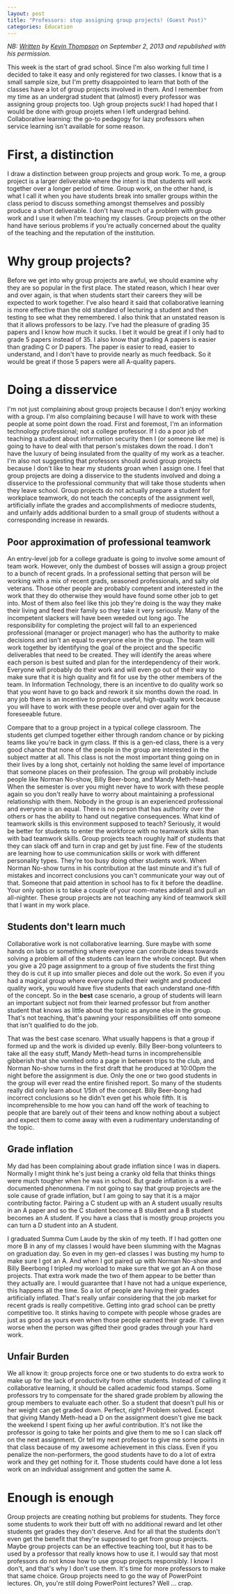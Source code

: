 ```yaml
---
layout: post
title: "Professors: stop assigning group projects! (Guest Post)"
categories: Education
---
```


_NB: [Written](https://gist.github.com/blackfist/6419155) by [Kevin Thompson](https://twitter.com/bfist) on September 2, 2013 and republished with his permission._

This week is the start of grad school. Since I'm also working full time I decided to take it easy and only registered for two classes. I know that is a small sample size, but I'm pretty disappointed to learn that both of the classes have a lot of group projects involved in them. And I remember from my time as an undergrad student that (almost) every professor was assigning group projects too. Ugh group projects suck! I had hoped that I would be done with group projets when I left undergrad behind. Collaborative learning: the go-to pedagogy for lazy professors when service learning isn't available for some reason.

# First, a distinction

I draw a distinction between group projects and group work. To me, a group project is a larger deliverable where the intent is that students will work together over a longer period of time. Group work, on the other hand, is what I call it when you have students break into smaller groups within the class period to discuss something amongst themselves and possibly produce a short deliverable. I don't have much of a problem with group work and I use it when I'm teaching my classes. Group projects on the other hand have serious problems if you're actually concerned about the quality of the teaching and the reputation of the institution.

# Why group projects?

Before we get into why group projects are awful, we should examine why they are so popular in the first place. The stated reason, which I hear over and over again, is that when students start their careers they will be expected to work together. I've also heard it said that collaborative learning is more effective than the old standard of lecturing a student and then testing to see what they remembered. I also think that an unstated reason is that it allows professors to be lazy. I've had the pleasure of grading 35 papers and I know how much it sucks. I bet it would be great if I only had to grade 5 papers instead of 35. I also know that grading A papers is easier than grading C or D papers. The paper is easier to read, easier to understand, and I don't have to provide nearly as much feedback. So it would be great if those 5 papers were all A-quality papers.

# Doing a disservice

I'm not just complaining about group projects because I don't enjoy working with a group. I'm also complaining because I will have to work with these people at some point down the road. First and foremost, I'm an information technology professional; not a college professor. If I do a poor job of teaching a student about information security then I (or someone like me) is going to have to deal with that person's mistakes down the road. I don't have the luxury of being insulated from the quality of my work as a teacher. I'm also not suggesting that professors should avoid group projects because I don't like to hear my students groan when I assign one. I feel that group projects are doing a disservice to the students involved and doing a disservice to the professional community that will take those students when they leave school. Group projects do not actually prepare a student for workplace teamwork, do not teach the concepts of the assignment well, artificially inflate the grades and accomplishments of mediocre students, and unfairly adds additional burden to a small group of students without a corresponding increase in rewards.

## Poor approximation of professional teamwork

An entry-level job for a college graduate is going to involve some amount of team work. However, only the dumbest of bosses will assign a group project to a bunch of recent grads. In a professional setting that person will be working with a mix of recent grads, seasoned professionals, and salty old veterans. Those other people are probably competent and interested in the work that they do otherwise they would have found some other job to get into. Most of them also feel like this job they're doing is the way they make their living and feed their family so they take it very seriously. Many of the incompetent slackers will have been weeded out long ago. The responsibility for completing the project will fall to an experienced professional (manager or project manager) who has the authority to make decisions and isn't an equal to everyone else in the group. The team will work together by identifying the goal of the project and the specific deliverables that need to be created. They will identify the areas where each person is best suited and plan for the interdependency of their work. Everyone will probably do their work and will even go out of their way to make sure that it is high quality and fit for use by the other members of the team. In Information Technology, there is an incentive to do quality work so that you wont have to go back and rework it six months down the road. In any job there is an incentive to produce useful, high-quality work because you will have to work with these people over and over again for the foreseeable future.

Compare that to a group project in a typical college classroom. The students get clumped together either through random chance or by picking teams like you're back in gym class. If this is a gen-ed class, there is a very good chance that none of the people in the group are interested in the subject matter at all. This class is not the most important thing going on in their lives by a long shot, certainly not holding the same level of importance that someone places on their profession. The group will probably include people like Norman No-show, Billy Beer-bong, and Mandy Meth-head. When the semester is over you might never have to work with these people again so you don't really have to worry about maintaining a professional relationship with them. Nobody in the group is an experienced professional and everyone is an equal. There is no person that has authority over the others or has the ability to hand out negative consequences. What kind of teamwork skills is this environment supposed to teach? Seriously, it would be better for students to enter the workforce with no teamwork skills than with bad teamwork skills. Group projects teach roughly half of students that they can slack off and turn in crap and get by just fine. Few of the students are learning how to use communication skills or work with different personality types. They're too busy doing other students work. When Norman No-show turns in his contribution at the last minute and it's full of mistakes and incorrect conclusions you can't communicate your way out of that. Someone that paid attention in school has to fix it before the deadline. Your only option is to take a couple of your room-mates adderall and pull an all-nighter. These group projects are not teaching any kind of teamwork skill that I want in my work place.

## Students don't learn much

Collaborative work is not collaborative learning. Sure maybe with some hands on labs or something where everyone can conribute ideas towards solving a problem all of the students can learn the whole concept. But when you give a 20 page assignment to a group of five students the first thing they do is cut it up into smaller pieces and dole out the work. So even if you had a magical group where everyone pulled their weight and produced quality work, you would have five students that each understand one-fifth of the concept. So in the **best** case scenario, a group of students will learn an important subject not from their learned professor but from another student that knows as little about the topic as anyone else in the group. That's not teaching, that's pawning your responsibilities off onto someone that isn't qualified to do the job.

That was the best case scenaro. What usually happens is that a group if formed up and the work is divided up evenly. Billy Beer-bong volunteers to take all the easy stuff, Mandy Meth-head turns in incomprehensible gibberish that she vomited onto a page in between trips to the club, and Norman No-show turns in the first draft that he produced at 10:00pm the night before the assignment is due. Only the one or two good students in the group will ever read the entire finished report. So many of the students really did only learn about 1/5th of the concept. Billy Beer-bong had incorrect conclusions so he didn't even get his whole fifth. It is incomprehensible to me how you can hand off the work of teaching to people that are barely out of their teens and know nothing about a subject and expect them to come away with even a rudimentary understanding of the topic.

## Grade inflation

My dad has been complaining about grade inflation since I was in diapers. Normally I might think he's just being a cranky old fella that thinks things were much tougher when he was in school. But grade inflation is a well-documented phenonmena. I'm not going to say that group projects are the sole cause of grade inflation, but I am going to say that it is a major contributing factor. Pairing a C student up with an A student usually results in an A paper and so the C student become a B student and a B student becomes an A student. If you have a class that is mostly group projects you can turn a D student into an A student.

I graduated Summa Cum Laude by the skin of my teeth. If I had gotten one more B in any of my classes I would have been slumming with the Magnas on graduation day. So even in my gen-ed classes I was busting my hump to make sure I got an A. And when I got paired up with Norman No-show and Billy Beerbong I tripled my worload to make sure that we got an A on those projects. That extra work made the two of them appear to be better than they actually are. I would guarantee that I have not had a unique experience, this happens all the time. So a lot of people are having their grades artificially inflated. That's really unfair considering that the job market for recent grads is really competitive. Getting into grad school can be pretty competitive too. It stinks having to compete with people whose grades are just as good as yours even when those people earned their grade. It's even worse when the person was gifted their good grades through your hard work.

## Unfair Burden

We all know it: group projects force one or two students to do extra work to make up for the lack of productivity from other students. Instead of calling it collaborative learning, it should be called academic food stamps. Some professors try to compensate for the shared grade problem by allowing the group members to evaluate each other. So a student that doesn't pull his or her weight can get graded down. Perfect, right? Problem solved. Except that giving Mandy Meth-head a D on the assignment doesn't give me back the weekend I spent fixing up her awful contribution. It's not like the professor is going to take her points and give them to me so I can slack off on the next assignment. Or tell my next professor to give me some points in that class because of my awesome achievement in this class. Even if you penalize the non-performers, the good students have to do a lot of extra work and they get nothing for it. Those students could have done a lot less work on an individual assignment and gotten the same A.

# Enough is enough

Group projects are creating nothing but problems for students. They force some students to work their butt off with no additional reward and let other students get grades they don't deserve. And for all that the students don't even get the benefit that they're supposed to get from group projects. Maybe group projects can be an effective teaching tool, but it has to be used by a professor that really knows how to use it. I would say that most professors do not know how to use group projects responsibly. I know I don't, and that's why I don't use them. It's time for more professors to make that same choice. Group projects need to go the way of PowerPoint lectures. Oh, you're still doing PowerPoint lectures? Well ... crap.
